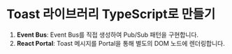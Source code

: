 # Toast 라이브러리 TypeScript로 만들기

1. **Event Bus**: Event Bus를 직접 생성하여 Pub/Sub 패턴을 구현합니다.
2. **React Portal**: Toast 메시지를 Portal을 통해 별도의 DOM 노드에 렌더링합니다.